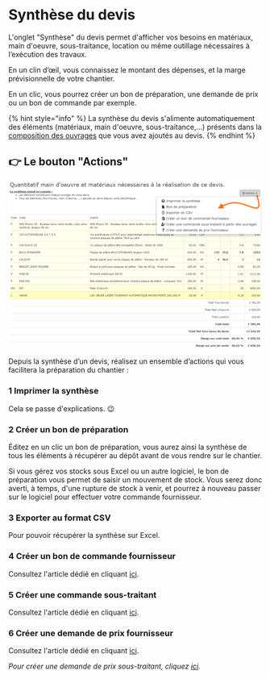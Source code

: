 # Synthèse du devis

L'onglet "Synthèse" du devis permet d'afficher vos besoins en matériaux, main d'oeuvre, sous-traitance, location ou même outillage nécessaires à l’exécution des travaux.

En un clin d’œil, vous connaissez le montant des dépenses, et la marge prévisionnelle de votre chantier.

En un clic, vous pourrez créer un bon de préparation, une demande de prix ou un bon de commande par exemple.

{% hint style="info" %}
La synthèse du devis s'alimente automatiquement des éléments \(matériaux, main d'oeuvre, sous-traitance,...\) présents dans la [composition des ouvrages](../bibliotheque-de-chiffrage/la-bibliotheque-douvrages/#la-composition-des-ouvrages) que vous avez ajoutés au devis.
{% endhint %}



## 👉 Le bouton "Actions"



![](../../.gitbook/assets/capture%20%2820%29.png)

Depuis la synthèse d’un devis,  réalisez un ensemble d’actions qui vous facilitera la préparation du chantier :   


### 1 Imprimer la synthèse

Cela se passe d'explications. 😉 



### 2 Créer un bon de préparation

Éditez en un clic un bon de préparation, vous aurez ainsi la synthèse de tous les éléments à récupérer au dépôt avant de vous rendre sur le chantier.

Si vous gérez vos stocks sous Excel ou un autre logiciel, le bon de préparation vous permet de saisir un mouvement de stock. Vous serez donc averti, à temps, d'une rupture de stock à venir, et pourrez à nouveau passer sur le logiciel pour effectuer votre commande fournisseur.



### 3 Exporter au format CSV

Pour pouvoir récupérer la synthèse sur Excel.



### 4 Créer un bon de commande fournisseur

Consultez l'article dédié en cliquant [ici](../les-achats/les-bons-de-commande/bon-de-commande-fournisseur.md#depuis-la-synthese-du-devis).



### 5 Créer une commande sous-traitant

Consultez l'article dédié en cliquant [ici](../les-achats/les-bons-de-commande/bon-de-commande-sous-traitant.md#creer-une-commande-sous-traitant).



### 6 Créer une demande de prix fournisseur

Consultez l'article dédié en cliquant [ici](../les-achats/demandes-de-prix.md).



_Pour créer une demande de prix sous-traitant, cliquez_ [_ici_](../les-achats/demandes-de-prix.md#creer-une-demande-de-prix-sous-traitant)_._



